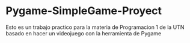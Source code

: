 # Pygame-SimpleGame-Proyect
Esto es un trabajo practico para la materia de Programacion 1 de la UTN basado en hacer un videojuego con la herramienta de Pygame
